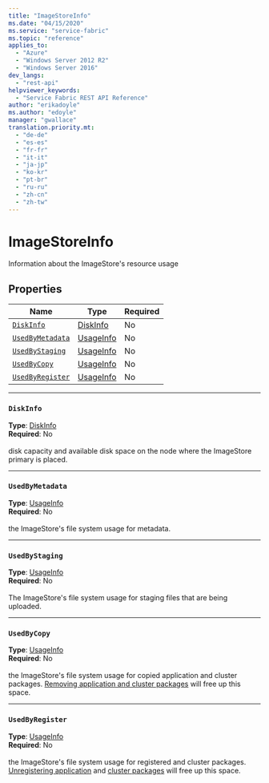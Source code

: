 ```yaml
---
title: "ImageStoreInfo"
ms.date: "04/15/2020"
ms.service: "service-fabric"
ms.topic: "reference"
applies_to: 
  - "Azure"
  - "Windows Server 2012 R2"
  - "Windows Server 2016"
dev_langs: 
  - "rest-api"
helpviewer_keywords: 
  - "Service Fabric REST API Reference"
author: "erikadoyle"
ms.author: "edoyle"
manager: "gwallace"
translation.priority.mt: 
  - "de-de"
  - "es-es"
  - "fr-fr"
  - "it-it"
  - "ja-jp"
  - "ko-kr"
  - "pt-br"
  - "ru-ru"
  - "zh-cn"
  - "zh-tw"
---
```

# ImageStoreInfo

Information about the ImageStore's resource usage

## Properties
| Name | Type | Required |
| --- | --- | --- |
| [`DiskInfo`](#diskinfo) | [DiskInfo](sfclient-v71-model-diskinfo.md) | No |
| [`UsedByMetadata`](#usedbymetadata) | [UsageInfo](sfclient-v71-model-usageinfo.md) | No |
| [`UsedByStaging`](#usedbystaging) | [UsageInfo](sfclient-v71-model-usageinfo.md) | No |
| [`UsedByCopy`](#usedbycopy) | [UsageInfo](sfclient-v71-model-usageinfo.md) | No |
| [`UsedByRegister`](#usedbyregister) | [UsageInfo](sfclient-v71-model-usageinfo.md) | No |

____
### `DiskInfo`
__Type__: [DiskInfo](sfclient-v71-model-diskinfo.md) <br/>
__Required__: No<br/>
<br/>
disk capacity and available disk space on the node where the ImageStore primary is placed.

____
### `UsedByMetadata`
__Type__: [UsageInfo](sfclient-v71-model-usageinfo.md) <br/>
__Required__: No<br/>
<br/>
the ImageStore's file system usage for metadata.

____
### `UsedByStaging`
__Type__: [UsageInfo](sfclient-v71-model-usageinfo.md) <br/>
__Required__: No<br/>
<br/>
The ImageStore's file system usage for staging files that are being uploaded.

____
### `UsedByCopy`
__Type__: [UsageInfo](sfclient-v71-model-usageinfo.md) <br/>
__Required__: No<br/>
<br/>
the ImageStore's file system usage for copied application and cluster packages. [Removing application and cluster packages](https://docs.microsoft.com/rest/api/servicefabric/sfclient-v71-api-deleteimagestorecontent) will free up this space.

____
### `UsedByRegister`
__Type__: [UsageInfo](sfclient-v71-model-usageinfo.md) <br/>
__Required__: No<br/>
<br/>
the ImageStore's file system usage for registered and cluster packages. [Unregistering application](https://docs.microsoft.com/rest/api/servicefabric/sfclient-v71-api-unprovisionapplicationtype) and [cluster packages](https://docs.microsoft.com/rest/api/servicefabric/sfclient-v71-api-unprovisionapplicationtype) will free up this space.
